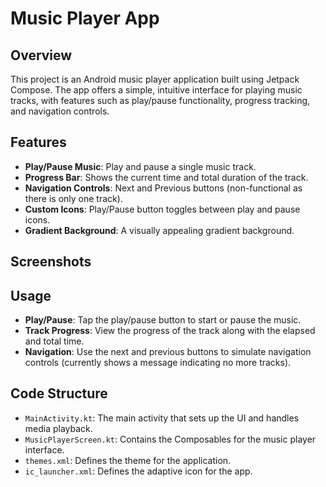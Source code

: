 # Music Player App

## Overview
This project is an Android music player application built using Jetpack Compose. The app offers a simple, intuitive interface for playing music tracks, with features such as play/pause functionality, progress tracking, and navigation controls.

## Features
- **Play/Pause Music**: Play and pause a single music track.
- **Progress Bar**: Shows the current time and total duration of the track.
- **Navigation Controls**: Next and Previous buttons (non-functional as there is only one track).
- **Custom Icons**: Play/Pause button toggles between play and pause icons.
- **Gradient Background**: A visually appealing gradient background.

## Screenshots

## Usage
- **Play/Pause**: Tap the play/pause button to start or pause the music.
- **Track Progress**: View the progress of the track along with the elapsed and total time.
- **Navigation**: Use the next and previous buttons to simulate navigation controls (currently shows a message indicating no more tracks).

## Code Structure
- `MainActivity.kt`: The main activity that sets up the UI and handles media playback.
- `MusicPlayerScreen.kt`: Contains the Composables for the music player interface.
- `themes.xml`: Defines the theme for the application.
- `ic_launcher.xml`: Defines the adaptive icon for the app.
